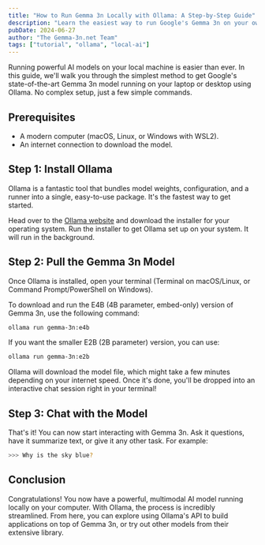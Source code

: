```yaml
---
title: "How to Run Gemma 3n Locally with Ollama: A Step-by-Step Guide"
description: "Learn the easiest way to run Google's Gemma 3n on your own machine. This tutorial guides you through installing Ollama and running the model with simple commands."
pubDate: 2024-06-27
author: "The Gemma-3n.net Team"
tags: ["tutorial", "ollama", "local-ai"]
---
```


Running powerful AI models on your local machine is easier than ever. In this guide, we'll walk you through the simplest method to get Google's state-of-the-art Gemma 3n model running on your laptop or desktop using Ollama. No complex setup, just a few simple commands.

## Prerequisites
- A modern computer (macOS, Linux, or Windows with WSL2).
- An internet connection to download the model.

## Step 1: Install Ollama
Ollama is a fantastic tool that bundles model weights, configuration, and a runner into a single, easy-to-use package. It's the fastest way to get started.

Head over to the [Ollama website](https://ollama.com/) and download the installer for your operating system. Run the installer to get Ollama set up on your system. It will run in the background.

## Step 2: Pull the Gemma 3n Model
Once Ollama is installed, open your terminal (Terminal on macOS/Linux, or Command Prompt/PowerShell on Windows).

To download and run the E4B (4B parameter, embed-only) version of Gemma 3n, use the following command:
```bash
ollama run gemma-3n:e4b
```

If you want the smaller E2B (2B parameter) version, you can use:
```bash
ollama run gemma-3n:e2b
```

Ollama will download the model file, which might take a few minutes depending on your internet speed. Once it's done, you'll be dropped into an interactive chat session right in your terminal!

## Step 3: Chat with the Model
That's it! You can now start interacting with Gemma 3n. Ask it questions, have it summarize text, or give it any other task. For example:
```bash
>>> Why is the sky blue?
```

## Conclusion
Congratulations! You now have a powerful, multimodal AI model running locally on your computer. With Ollama, the process is incredibly streamlined. From here, you can explore using Ollama's API to build applications on top of Gemma 3n, or try out other models from their extensive library. 